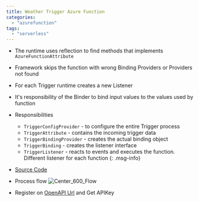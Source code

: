 ```yaml
---
title: Weather Trigger Azure Function
categories: 
  - "azurefunction"
tags: 
  - "serverless"
---
```


- The runtime uses reflection to find methods that implements `AzureFunctionAttribute`
- Framework skips the function with wrong Binding Providers or Providers not found
- For each Trigger runtime creates a new Listener
- It's responsibility of the Binder to bind input values to the values used by function
- Responsibilities
  - `TriggerConfigProvider` - to configure the entire Trigger process
  - `TriggerAttribute` - contains the incoming trigger data
  - `TriggerBindingProvider` - creates the actual binding object
  - `TriggerBinding` - creates the listener interface
  - `TriggerListener` - reacts to events and executes the function. Different listener for each function
{: .msg-info}

- [Source Code](https://github.com/guptanikx/azure-sdk-samples/tree/main/dotnet/CustomFunctionTrigger)
- Process flow ![Center_600_Flow](/assets/images\Func_Lab02_01.png)
- Register on [OpenAPI Url](https://openweathermap.org/) and Get APIKey
